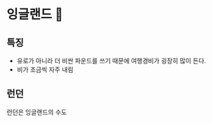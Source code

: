 # 잉글랜드 🏴󠁧󠁢󠁥󠁮󠁧󠁿

## 특징

- 유로가 아니라 더 비싼 파운드를 쓰기 때문에 여행경비가 굉장히 많이 든다.
- 비가 조금씩 자주 내림

## 런던

런던은 잉글랜드의 수도